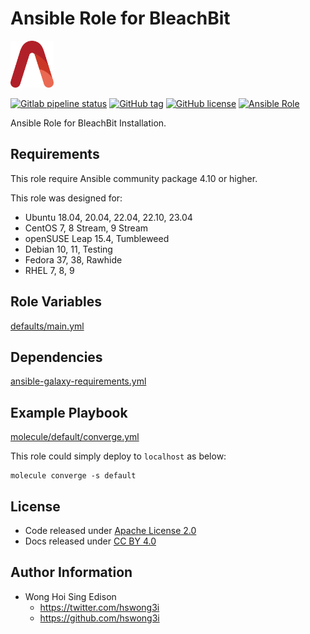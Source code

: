 # Ansible Role for BleachBit

<a href="https://alvistack.com" title="AlviStack" target="_blank"><img src="/alvistack.svg" height="75" alt="AlviStack"></a>

[![Gitlab pipeline status](https://img.shields.io/gitlab/pipeline/alvistack/ansible-role-bleachbit/master)](https://gitlab.com/alvistack/ansible-role-bleachbit/-/pipelines)
[![GitHub tag](https://img.shields.io/github/tag/alvistack/ansible-role-bleachbit.svg)](https://github.com/alvistack/ansible-role-bleachbit/tags)
[![GitHub license](https://img.shields.io/github/license/alvistack/ansible-role-bleachbit.svg)](https://github.com/alvistack/ansible-role-bleachbit/blob/master/LICENSE)
[![Ansible Role](https://img.shields.io/badge/galaxy-alvistack.bleachbit-blue.svg)](https://galaxy.ansible.com/alvistack/bleachbit)

Ansible Role for BleachBit Installation.

## Requirements

This role require Ansible community package 4.10 or higher.

This role was designed for:

-   Ubuntu 18.04, 20.04, 22.04, 22.10, 23.04
-   CentOS 7, 8 Stream, 9 Stream
-   openSUSE Leap 15.4, Tumbleweed
-   Debian 10, 11, Testing
-   Fedora 37, 38, Rawhide
-   RHEL 7, 8, 9

## Role Variables

[defaults/main.yml](defaults/main.yml)

## Dependencies

[ansible-galaxy-requirements.yml](ansible-galaxy-requirements.yml)

## Example Playbook

[molecule/default/converge.yml](molecule/default/converge.yml)

This role could simply deploy to `localhost` as below:

    molecule converge -s default

## License

-   Code released under [Apache License 2.0](LICENSE)
-   Docs released under [CC BY 4.0](http://creativecommons.org/licenses/by/4.0/)

## Author Information

-   Wong Hoi Sing Edison
    -   <https://twitter.com/hswong3i>
    -   <https://github.com/hswong3i>
